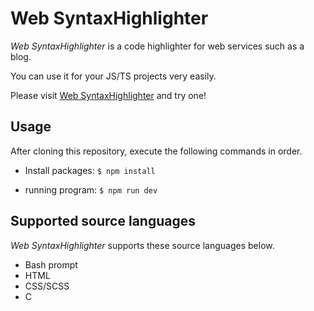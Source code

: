 # Web SyntaxHighlighter

*Web SyntaxHighlighter* is a code highlighter for web services such as a blog.

You can use it for your JS/TS projects very easily.

Please visit [Web SyntaxHighlighter](https://yuto-apf.github.io/web-syntaxhighlighter/dst/) and try one!

## Usage

After cloning this repository, execute the following commands in order.

- Install packages: 
`$ npm install`

- running program: 
`$ npm run dev`

## Supported source languages

*Web SyntaxHighlighter* supports these source languages below.

- Bash prompt
- HTML
- CSS/SCSS
- C
